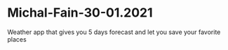 # Michal-Fain-30-01.2021
Weather app that gives you 5 days forecast and let you save your favorite places
